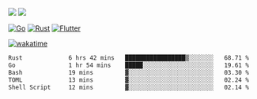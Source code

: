 [![](https://img.shields.io/badge/Windows_11-Pro-292e33?style=flat-square&logo=windows&logoColor=ffffff)](https://www.microsoft.com/en-us/windows/)
[![](https://img.shields.io/badge/macOS-Sonoma-292e33?style=flat-square&logo=apple&logoColor=ffffff)](https://www.apple.com/macbook-pro/) 

[![Go](https://img.shields.io/badge/-Go-DEA584?style=flat&logo=go&logoColor=000000)](https://golang.org/)
[![Rust](https://img.shields.io/badge/-Rust-DEA584?style=flat&logo=rust&logoColor=000000)](https://www.rust-lang.org)
[![Flutter](https://img.shields.io/badge/-Flutter-DEA584?style=flat&logo=flutter&logoColor=000000)](https://flutter.dev/)

[![wakatime](https://wakatime.com/badge/user/9bb0c784-91ca-4b5c-8e9c-b13ece0f7b09.svg)](https://wakatime.com/@9bb0c784-91ca-4b5c-8e9c-b13ece0f7b09)


<!--START_SECTION:waka-->

```txt
Rust             6 hrs 42 mins   █████████████████▒░░░░░░░   68.71 %
Go               1 hr 54 mins    █████░░░░░░░░░░░░░░░░░░░░   19.61 %
Bash             19 mins         ▓░░░░░░░░░░░░░░░░░░░░░░░░   03.30 %
TOML             13 mins         ▓░░░░░░░░░░░░░░░░░░░░░░░░   02.24 %
Shell Script     12 mins         ▓░░░░░░░░░░░░░░░░░░░░░░░░   02.14 %
```

<!--END_SECTION:waka-->
